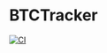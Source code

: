 # BTCTracker

[![CI](https://github.com/denneyjUCI/btctracker/actions/workflows/CI.yml/badge.svg)](https://github.com/denneyjUCI/btctracker/actions/workflows/CI.yml)